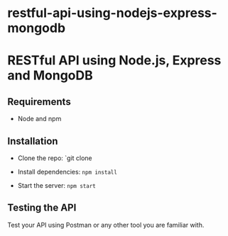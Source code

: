 # restful-api-using-nodejs-express-mongodb


# RESTful API using Node.js, Express and MongoDB


## Requirements


- Node and npm


## Installation

- Clone the repo: `git clone

- Install dependencies: `npm install`

- Start the server: `npm start`


## Testing the API


Test your API using Postman or any other tool you are familiar with.


